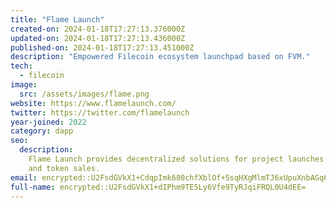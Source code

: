 ```yaml
---
title: "Flame Launch"
created-on: 2024-01-18T17:27:13.376000Z
updated-on: 2024-01-18T17:27:13.436000Z
published-on: 2024-01-18T17:27:13.451000Z
description: "Empowered Filecoin ecosystem launchpad based on FVM."
tech:
  - filecoin
image:
  src: /assets/images/flame.png
website: https://www.flamelaunch.com/
twitter: https://twitter.com/flamelaunch
year-joined: 2022
category: dapp
seo:
  description:
    Flame Launch provides decentralized solutions for project launches
    and token sales.
email: encrypted::U2FsdGVkX1+CdqpImk680chfXblOf+SsqHXgMlmTJ6xUpuXnbAGq6h6jNVlat3/1
full-name: encrypted::U2FsdGVkX1+dIPhm9TE5Ly6Vfe9TyRJqiFRQL0U4dEE=
---
```


